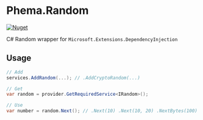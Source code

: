 # Phema.Random

[![Nuget](https://img.shields.io/nuget/v/Phema.Random.svg)](https://www.nuget.org/packages/Phema.Random)

C# Random wrapper for `Microsoft.Extensions.DependencyInjection`

## Usage

```csharp
// Add
services.AddRandom(...); // .AddCryptoRandom(...)

// Get
var random = provider.GetRequiredService<IRandom>();

// Use
var number = random.Next(); // .Next(10) .Next(10, 20) .NextBytes(100) .NextBool()
```
